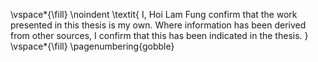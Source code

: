 <!-- This page is for an official declaration. -->


\vspace*{\fill}
\noindent
\textit{
I, Hoi Lam Fung confirm that the work presented in this thesis is my own. Where information has been derived from other sources, I confirm that this has been indicated in the thesis.
}
\vspace*{\fill}
\pagenumbering{gobble}
